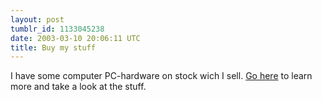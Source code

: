 ```yaml
---
layout: post
tumblr_id: 1133045238
date: 2003-03-10 20:06:11 UTC
title: Buy my stuff
---
```


I have some computer PC-hardware on stock wich I sell. <a href="http://rasmusandersson.se/saljes/" target="_blank">Go here</a> to learn more and take a look at the stuff.
